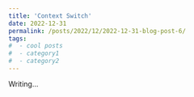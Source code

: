 ```yaml
---
title: 'Context Switch'
date: 2022-12-31
permalink: /posts/2022/12/2022-12-31-blog-post-6/
tags:
#  - cool posts
#  - category1
#  - category2
---
```


Writing...


